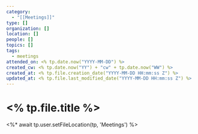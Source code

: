 ```yaml
---
category:
  - "[[Meetings]]"
type: []
organization: []
location: []
people: []
topics: []
tags:
  - meetings
attended_on: <% tp.date.now("YYYY-MM-DD") %>
created_cw: <% tp.date.now("YY") + "cw" + tp.date.now("WW") %>
created_at: <% tp.file.creation_date("YYYY-MM-DD HH:mm:ss Z") %>
updated_at: <% tp.file.last_modified_date("YYYY-MM-DD HH:mm:ss Z") %>
---
```


# <% tp.file.title %>

<%* await tp.user.setFileLocation(tp, 'Meetings') %>
